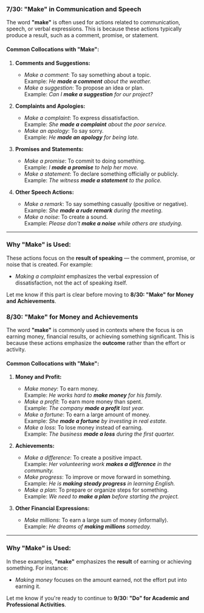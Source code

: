 ### **7/30: "Make" in Communication and Speech**

The word **"make"** is often used for actions related to communication, speech, or verbal expressions. This is because these actions typically produce a result, such as a comment, promise, or statement.

#### Common Collocations with "Make":

1. **Comments and Suggestions:**
    
    - _Make a comment_: To say something about a topic.  
        Example: _He **made a comment** about the weather._
    - _Make a suggestion_: To propose an idea or plan.  
        Example: _Can I **make a suggestion** for our project?_
2. **Complaints and Apologies:**
    
    - _Make a complaint_: To express dissatisfaction.  
        Example: _She **made a complaint** about the poor service._
    - _Make an apology_: To say sorry.  
        Example: _He **made an apology** for being late._
3. **Promises and Statements:**
    
    - _Make a promise_: To commit to doing something.  
        Example: _I **made a promise** to help her move._
    - _Make a statement_: To declare something officially or publicly.  
        Example: _The witness **made a statement** to the police._
4. **Other Speech Actions:**
    
    - _Make a remark_: To say something casually (positive or negative).  
        Example: _She **made a rude remark** during the meeting._
    - _Make a noise_: To create a sound.  
        Example: _Please don't **make a noise** while others are studying._

---

### Why "Make" is Used:

These actions focus on the **result of speaking** — the comment, promise, or noise that is created. For example:

- _Making a complaint_ emphasizes the verbal expression of dissatisfaction, not the act of speaking itself.

Let me know if this part is clear before moving to **8/30: "Make" for Money and Achievements**.

### **8/30: "Make" for Money and Achievements**

The word **"make"** is commonly used in contexts where the focus is on earning money, financial results, or achieving something significant. This is because these actions emphasize the **outcome** rather than the effort or activity.

#### Common Collocations with "Make":

1. **Money and Profit:**
    
    - _Make money_: To earn money.  
        Example: _He works hard to **make money** for his family._
    - _Make a profit_: To earn more money than spent.  
        Example: _The company **made a profit** last year._
    - _Make a fortune_: To earn a large amount of money.  
        Example: _She **made a fortune** by investing in real estate._
    - _Make a loss_: To lose money instead of earning.  
        Example: _The business **made a loss** during the first quarter._
2. **Achievements:**
    
    - _Make a difference_: To create a positive impact.  
        Example: _Her volunteering work **makes a difference** in the community._
    - _Make progress_: To improve or move forward in something.  
        Example: _He is **making steady progress** in learning English._
    - _Make a plan_: To prepare or organize steps for something.  
        Example: _We need to **make a plan** before starting the project._
3. **Other Financial Expressions:**
    
    - _Make millions_: To earn a large sum of money (informally).  
        Example: _He dreams of **making millions** someday._

---

### Why "Make" is Used:

In these examples, **"make"** emphasizes the **result** of earning or achieving something. For instance:

- _Making money_ focuses on the amount earned, not the effort put into earning it.

Let me know if you're ready to continue to **9/30: "Do" for Academic and Professional Activities**.